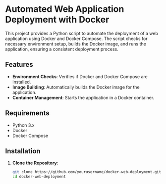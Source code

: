 # Automated Web Application Deployment with Docker

This project provides a Python script to automate the deployment of a web application using Docker and Docker Compose. The script checks for necessary environment setup, builds the Docker image, and runs the application, ensuring a consistent deployment process.

## Features

- **Environment Checks**: Verifies if Docker and Docker Compose are installed.
- **Image Building**: Automatically builds the Docker image for the application.
- **Container Management**: Starts the application in a Docker container.

## Requirements

- Python 3.x
- Docker
- Docker Compose

## Installation

1. **Clone the Repository**:

   ```bash
   git clone https://github.com/yourusername/docker-web-deployment.git
   cd docker-web-deployment
